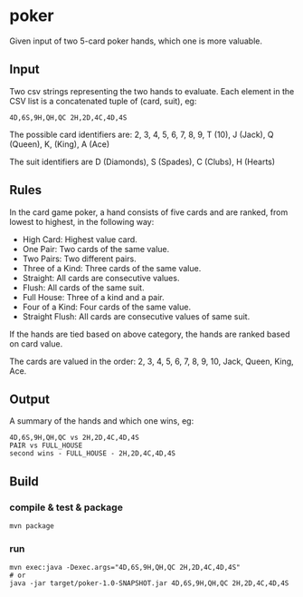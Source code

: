 # poker

Given input of two 5-card poker hands, which one is more valuable.

## Input
Two csv strings representing the two hands to evaluate. Each element in the CSV list is a concatenated tuple of (card, suit), eg:

`4D,6S,9H,QH,QC 2H,2D,4C,4D,4S`

The possible card identifiers are: 2, 3, 4, 5, 6, 7, 8, 9, T (10), J (Jack), Q (Queen), K, (King), A (Ace)

The suit identifiers are D (Diamonds), S (Spades), C (Clubs), H (Hearts)

## Rules

In the card game poker, a hand consists of five cards and are ranked, from lowest to highest, in the following way:

- High Card: Highest value card.
- One Pair: Two cards of the same value.
- Two Pairs: Two different pairs.
- Three of a Kind: Three cards of the same value.
- Straight: All cards are consecutive values.
- Flush: All cards of the same suit.
- Full House: Three of a kind and a pair.
- Four of a Kind: Four cards of the same value.
- Straight Flush: All cards are consecutive values of same suit.

If the hands are tied based on above category, the hands are ranked based on card value.

The cards are valued in the order:
2, 3, 4, 5, 6, 7, 8, 9, 10, Jack, Queen, King, Ace.


## Output
A summary of the hands and which one wins, eg:
```
4D,6S,9H,QH,QC vs 2H,2D,4C,4D,4S
PAIR vs FULL_HOUSE
second wins - FULL_HOUSE - 2H,2D,4C,4D,4S
```

## Build

### compile & test & package
```
mvn package
```

### run
```
mvn exec:java -Dexec.args="4D,6S,9H,QH,QC 2H,2D,4C,4D,4S"
# or
java -jar target/poker-1.0-SNAPSHOT.jar 4D,6S,9H,QH,QC 2H,2D,4C,4D,4S
```
